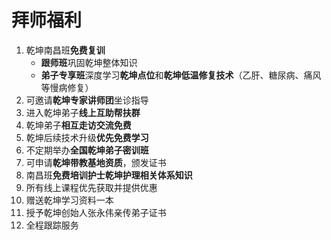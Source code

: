 # 拜师福利

1. 乾坤南昌班**免费复训**
    - **跟师班**巩固乾坤整体知识
    - **弟子专享班**深度学习**乾坤点位**和**乾坤低温修复技术**（乙肝、糖尿病、痛风等慢病修复）
2. 可邀请**乾坤专家讲师团**坐诊指导
3. 进入乾坤弟子**线上互助帮扶群**
4. 乾坤弟子**相互走访交流免费**
5. 乾坤后续技术升级**优先免费学习**
6. 不定期举办**全国乾坤弟子密训班**
7. 可申请**乾坤带教基地资质**，颁发证书
8. 南昌班**免费培训护士乾坤护理相关体系知识**
9. 所有线上课程优先获取并提供优惠
10. 赠送乾坤学习资料一本
11. 授予乾坤创始人张永伟亲传弟子证书
12. 全程跟踪服务
